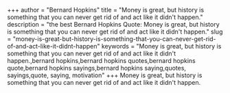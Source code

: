 +++
author = "Bernard Hopkins"
title = "Money is great, but history is something that you can never get rid of and act like it didn't happen."
description = "the best Bernard Hopkins Quote: Money is great, but history is something that you can never get rid of and act like it didn't happen."
slug = "money-is-great-but-history-is-something-that-you-can-never-get-rid-of-and-act-like-it-didnt-happen"
keywords = "Money is great, but history is something that you can never get rid of and act like it didn't happen.,bernard hopkins,bernard hopkins quotes,bernard hopkins quote,bernard hopkins sayings,bernard hopkins saying,quotes, sayings,quote, saying, motivation"
+++
Money is great, but history is something that you can never get rid of and act like it didn't happen.
